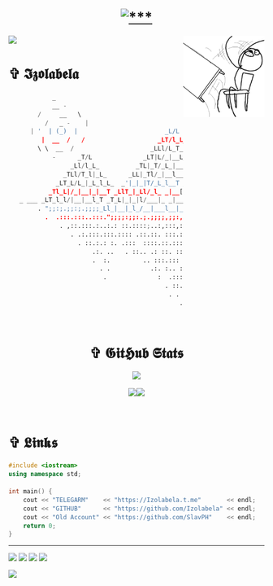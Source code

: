 <h1 align="center">
<a href="#"><img src="https://readme-typing-svg.demolab.com?font=Fira+Code&duration=10&pause=100&color=FFFFFF&width=435&lines=+%E2%98%A6+01010010100101010101011010101010+%E2%98%A6;%E2%98%A6+11010101010101001010101010010101+%E2%98%A6;+%E2%98%A6+01010101001010101100101010101010+%E2%98%A6;%E2%98%A6+01010101010101010101110101010101+%E2%98%A6;%E2%98%A6_01010010010011101011010010010011+%E2%98%A6" alt="***" /></a>
</h1> 

<a href="#"><img align="right" src="https://github.com/Izolabela/Izolabela/blob/main/files/meme1.png" width="160 " height="160" /></a>

<img src="https://github-profile-trophy.vercel.app/?username=Izolabela&column=6&theme=radical&no-bg=true&no-frame=true" />


<h1 align="left"> ✞ 𝕴𝖟𝖔𝖑𝖆𝖇𝖊𝖑𝖆 </h1>

```python
            _                                                      
            __ -                                                   ▪  ·▄▄▄▄•      ▄▄▌   ▄▄▄· ▄▄▄▄· ▄▄▄ .▄▄▌   ▄▄▄· 
        /     __   \                                               ██ ▪▀·.█▌▪     ██•  ▐█ ▀█ ▐█ ▀█▪▀▄.▀·██•  ▐█ ▀█ 
          /   _ -    |                                             ▐█·▄█▀▀▀• ▄█▀▄ ██▪  ▄█▀▀█ ▐█▀▀█▄▐▀▀▪▄██▪  ▄█▀▀█ 
      | '  | (_)  |                        _L/L                   ▐▐█▌█▌▪▄█▀▐█▌.▐▌▐█▌▐▌▐█ ▪▐▌██▄▪▐█▐█▄▄▌▐█▌▐▌▐█ ▪▐▌   
         |  __  /   /                    _LT/l_L_                  ▀▀▀·▀▀▀ • ▀█▄▀▪.▀▀▀  ▀  ▀ ·▀▀▀▀  ▀▀▀ .▀▀▀  ▀  ▀ 
        \ \  __  /                     _LLl/L_T_lL_                :: #!/usr/bin/env python3
            -      _T/L              _LT|L/_|__L_|_L_              :: import random, sys, os, time
                 _Ll/l_L_          _TL|_T/_L_|__T__|_l_            :: key = "1a2richsq3z4tgbjup56kvwodfnx78ml9ye0"
               _TLl/T_l|_L_      _LL|_Tl/_|__l___L__L_|L_          :: while True:
             _LT_L/L_|_L_l_L_  _'|_|_|T/_L_l__T _ l__|__|L_        ::     sys.stdout.write("\r%s" %("".join(random.choices(key, k=10))))
           _Tl_L|/_|__|_|__T _LlT_|_Ll/_l_ _|__[ ]__|__|_l_L_      ::     sys.stdout.flush()
   _ ___ _LT_l_l/|__|__l_T _T_L|_|_|l/___|_ _|__l__|__|__|_T_l_    ::     time.sleep(0.5)
        . ";;:;.;;:;.;;;;_Ll_|__|_l_/__|___l__|__|___l__L_|_l_LL_  
          .  .:::.:::..:::.";;;;:;;:.;.;;;;,;;:,;;;.;:,;;,;::;:".' 
              . ,::.:::.:..:.: ::.::::;..:,:::,::::.::::.:;:.:..   
                 . .:.:::.:::.:::: .::.::. :::.::::..::..:.::. . . 
                   . ::.:.: :. .:::  ::::.::.:::.::...:. .:::. .   
                       .:. ..   . ::.. .: ::. ::::.:: ::::::.   .  
                       .  :.         .. :::.::: ::.::::. ::. .     
                         . .           .:. :.. :::. ::..: :.       
                          .              :  .:::.:: ::..:  .      
                                           . ::. :. : : ..         
                                            . . .:. . : .        
                                               . :. .          
                                                 .   .          
                                                    .
``` 

<h1 align="center"> ✞ 𝕲𝖎𝖙𝕳𝖚𝖇 𝕾𝖙𝖆𝖙𝖘 </h3>

<p align="center">
    <img src="https://streak-stats.demolab.com?user=Izolabela&theme=github-dark-blue&hide_border=true&background=DD272700" />
</p>

<p align="center">
<img src="https://github-readme-stats.vercel.app/api?username=Izolabela&show_icons=true&theme=transparent&hide_border=true" /><img src="https://github-readme-stats.vercel.app/api/top-langs/?username=Izolabela&hide_border=true&theme=transparent&layout=compact&langs_count=10" />
</p>
<br>



<h1> ✞ 𝕷𝖎𝖓𝖐𝖘 </h1>

```c++
#include <iostream>
using namespace std;

int main() {
    cout << "TELEGARM"    << "https://Izolabela.t.me"       << endl;
    cout << "GITHUB"      << "https://github.com/Izolabela" << endl;
    cout << "Old Account" << "https://github.com/SlavPH"    << endl;
    return 0;
}
```

---
[![](https://img.shields.io/github/followers/Izolabela?logoColor=black&style=social)](#)
[![](https://img.shields.io/github/stars/Izolabela?logo=TrustPilot&logoColor=red&style=social)](#)
[![](https://img.shields.io/badge/Telegram-Izolabela-blue?logo=telegram&style=social&logoColor=blue)](https://izolabela.t.me)
[![](https://img.shields.io/badge/Website-izolabela.github.io-blue?style=social&logo=Aiqfome)](https://izolabela.github.io)

<img  src="https://raw.githubusercontent.com/Trilokia/Trilokia/379277808c61ef204768a61bbc5d25bc7798ccf1/bottom_header.svg" />
